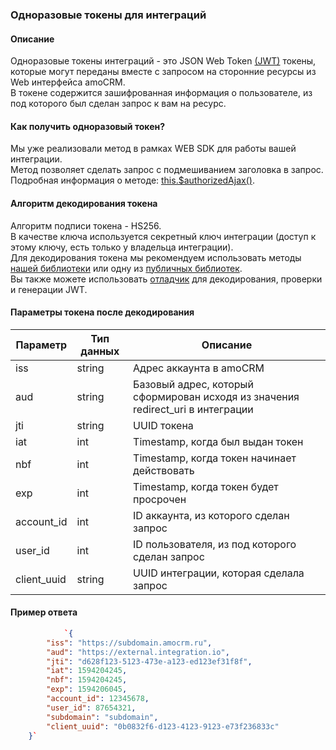 
<a name="common-info"></a>

### Одноразовые токены для интеграций

#### Описание 
Одноразовые токены интеграций - это JSON Web Token [(JWT)](https://jwt.io/) токены, которые могут переданы вместе с запросом на сторонние ресурсы из Web интерфейса amoCRM.<br>
В токене содержится зашифрованная информация о пользователе, из под которого был сделан запрос к вам на ресурс.

#### Как получить одноразовый токен?
Мы уже реализовали метод в рамках WEB SDK для работы вашей интеграции.<br> 
Метод позволяет сделать запрос с подмешиванием заголовка в запрос.<br>
Подробная информация о методе: [this.$authorizedAjax()](https://amocrm.ru/developers/content/web\_sdk/mechanics\#authorized\_ajax).

#### Алгоритм декодирования токена 
Алгоритм подписи токена - HS256.<br>
В качестве ключа используется секретный ключ интеграции (доступ к этому ключу, есть только у владельца интеграции).<br>
Для декодирования токена мы рекомендуем использовать методы [нашей библиотеки](https://github.com/amocrm/amocrm-api-php) или одну из [публичных библиотек](https://jwt.io/\#libraries-io).<br> Вы также можете использовать [отладчик](https://jwt.io/\#debugger-io) для декодирования, проверки и генерации JWT.

#### Параметры токена после декодирования

| Параметр     | Тип данных | Описание                                                                         |
|--------------|------------|----------------------------------------------------------------------------------|
| iss          | string     | Адрес аккаунта в amoCRM                                                          |
| aud          | string     | Базовый адрес, который сформирован исходя из значения redirect\_uri в интеграции |
| jti          | string     | UUID токена                                                                      |
| iat          | int        | Timestamp, когда был выдан токен                                                 |
| nbf          | int        | Timestamp, когда токен начинает действовать                                      |
| exp          | int        | Timestamp, когда токен будет просрочен                                           |
| account\_id  | int        | ID аккаунта, из которого сделан запрос                                           |
| user\_id     | int        | ID пользователя, из под которого сделан запрос                                   |
| client\_uuid | string     | UUID интеграции, которая сделала запрос                                          |

#### Пример ответа

```json
            `{
        "iss": "https://subdomain.amocrm.ru",
        "aud": "https://external.integration.io",
        "jti": "d628f123-5123-473e-a123-ed123ef31f8f",
        "iat": 1594204245,
        "nbf": 1594204245,
        "exp": 1594206045,
        "account_id": 12345678,
        "user_id": 87654321,
        "subdomain": "subdomain",
        "client_uuid": "0b0832f6-d123-4123-9123-e73f236833c"
    }` 
```


<!-- Generated at Thu, 04 Mar 2021 16:31:56 +0000. amoCRM Documentation Generator -->